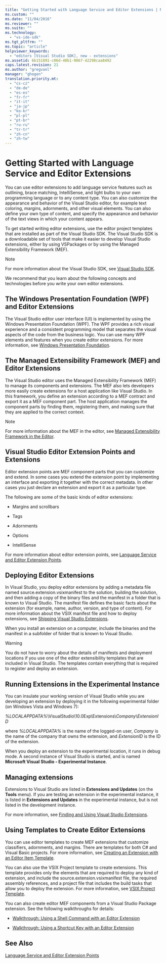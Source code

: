 ```yaml
---
title: "Getting Started with Language Service and Editor Extensions | Microsoft Docs"
ms.custom: ""
ms.date: "11/04/2016"
ms.reviewer: ""
ms.suite: ""
ms.technology: 
  - "vs-ide-sdk"
ms.tgt_pltfrm: ""
ms.topic: "article"
helpviewer_keywords: 
  - "editors [Visual Studio SDK], new - extensions"
ms.assetid: 6b151891-c06d-40b1-9867-42298caa8492
caps.latest.revision: 21
ms.author: "gregvanl"
manager: "ghogen"
translation.priority.mt: 
  - "cs-cz"
  - "de-de"
  - "es-es"
  - "fr-fr"
  - "it-it"
  - "ja-jp"
  - "ko-kr"
  - "pl-pl"
  - "pt-br"
  - "ru-ru"
  - "tr-tr"
  - "zh-cn"
  - "zh-tw"
---
```

# Getting Started with Language Service and Editor Extensions
You can use editor extensions to add language service features such as outlining, brace matching, IntelliSense, and light bulbs to your own programming language or to any content type. You can also customize the appearance and behavior of the Visual Studio editor, for example text coloring, margins, adornments, and other visual elements. You can also define your own type of content, and specify the appearance and behavior of the text views in which your content appears.  
  
 To get started writing editor extensions, use the editor project templates that are installed as part of the Visual Studio SDK. The Visual Studio SDK is a downloadable set of tools that make it easier to develop Visual Studio extensions, either by using VSPackages or by using the Managed Extensibility Framework (MEF).  
  
> [!NOTE]
>  For more information about the Visual Studio SDK, see [Visual Studio SDK](../extensibility/visual-studio-sdk.md).  
  
 We recommend that you learn about the following concepts and technologies before you write your own editor extensions.  
  
## The Windows Presentation Foundation (WPF) and Editor Extensions  
 The Visual Studio editor user interface (UI) is implemented by using the Windows Presentation Foundation (WPF). The WPF provides a rich visual experience and a consistent programming model that separates the visual aspects of the code from the business logic. You can use many WPF elements and features when you create editor extensions. For more information, see [Windows Presentation Foundation](http://msdn.microsoft.com/Library/f667bd15-2134-41e9-b4af-5ced6fafab5d).  
  
## The Managed Extensibility Framework (MEF) and Editor Extensions  
 The Visual Studio editor uses the Managed Extensibility Framework (MEF) to manage its components and extensions. The MEF also lets developers more easily create extensions for a host application like Visual Studio. In this framework, you define an extension according to a MEF contract and export it as a MEF component part. The host application manages the component parts by finding them, registering them, and making sure that they are applied to the correct context.  
  
> [!NOTE]
>  For more information about the MEF in the editor, see [Managed Extensibility Framework in the Editor](../extensibility/managed-extensibility-framework-in-the-editor.md).  
  
## Visual Studio Editor Extension Points and Extensions  
 Editor extension points are MEF component parts that you can customize and extend. In some cases you extend the extension point by implementing an interface and exporting it together with the correct metadata. In other cases you just declare an extension and export it as a particular type.  
  
 The following are some of the basic kinds of editor extensions:  
  
-   Margins and scrollbars  
  
-   Tags  
  
-   Adornments  
  
-   Options  
  
-   IntelliSense  
  
 For more information about editor extension points, see [Language Service and Editor Extension Points](../extensibility/language-service-and-editor-extension-points.md).  
  
## Deploying Editor Extensions  
 In Visual Studio, you deploy editor extensions by adding a metadata file named source.extension.vsixmanifest to the solution, building the solution, and then adding a copy of the binary files and the manifest in a folder that is known to Visual Studio. The manifest file defines the basic facts about the extension (for example, name, author, version, and type of content). For more information about the VSIX manifest file and how to deploy extensions, see [Shipping Visual Studio Extensions](../extensibility/shipping-visual-studio-extensions.md).  
  
 When you install an extension on a computer, include the binaries and the manifest in a subfolder of folder that is known to Visual Studio.  
  
> [!WARNING]
>  You do not have to worry about the details of manifests and deployment locations if you use one of the editor extensibility templates that are included in Visual Studio. The templates contain everything that is required to register and deploy an extension.  
  
## Running Extensions in the Experimental Instance  
 You can insulate your working version of Visual Studio while you are developing an extension by deploying it in the following experimental folder (on Windows Vista and Windows 7):  
  
 *%LOCALAPPDATA%*\VisualStudio\10.0Exp\Extensions\\*Company*\\*ExtensionID*  
  
 where *%LOCALAPPDATA%* is the name of the logged-on user, *Company* is the name of the company that owns the extension, and *ExtensionID* is the ID of the extension.  
  
 When you deploy an extension to the experimental location, it runs in debug mode. A second instance of Visual Studio is started, and is named **Microsoft Visual Studio - Experimental Instance**.  
  
## Managing extensions  
 Extensions to Visual Studio are listed in **Extensions and Updates** (on the **Tools** menu). If you are testing an extension in the experimental instance, it is listed in **Extensions and Updates** in the experimental instance, but is not listed in the development instance.  
  
 For more information, see [Finding and Using Visual Studio Extensions](../ide/finding-and-using-visual-studio-extensions.md).  
  
## Using Templates to Create Editor Extensions  
 You can use editor templates to create MEF extensions that customize classifiers, adornments, and margins. There are templates for both C# and Visual Basic projects. For more information, see [Creating an Extension with an Editor Item Template](../extensibility/creating-an-extension-with-an-editor-item-template.md).  
  
 You can also use the VSIX Project template to create extensions. This template provides only the elements that are required to deploy any kind of extension, and include the source.extension.vsixmanifest file, the required assembly references, and a project file that includes the build tasks that allow you to deploy the extension. For more information, see [VSIX Project Template](../extensibility/vsix-project-template.md).  
  
 You can also create editor MEF components from a Visual Studio Package extension. See the following walkthroughs for details:  
  
-   [Walkthrough: Using a Shell Command with an Editor Extension](../extensibility/walkthrough-using-a-shell-command-with-an-editor-extension.md)  
  
-   [Walkthrough: Using a Shortcut Key with an Editor Extension](../extensibility/walkthrough-using-a-shortcut-key-with-an-editor-extension.md)  
  
## See Also  
 [Language Service and Editor Extension Points](../extensibility/language-service-and-editor-extension-points.md)